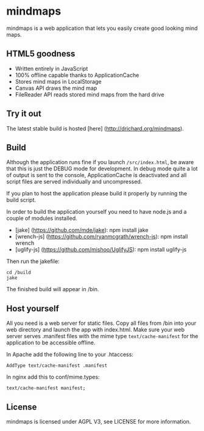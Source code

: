 # mindmaps
mindmaps is a web application that lets you easily create good looking mind maps. 

## HTML5 goodness
- Written entirely in JavaScript
- 100% offline capable thanks to ApplicationCache
- Stores mind maps in LocalStorage
- Canvas API draws the mind map
- FileReader API reads stored mind maps from the hard drive


## Try it out
The latest stable build is hosted [here] (http://drichard.org/mindmaps).

## Build
Although the application runs fine if you launch `/src/index.html`, be aware that this is just the DEBUG mode for development. In debug mode quite a lot of output is sent to the console, ApplicationCache is deactivated and all script files are served individually and uncompressed.

If you plan to host the application please build it properly by running the build script.

In order to build the application yourself you need to have node.js and a couple of modules installed.

- [jake] (https://github.com/mde/jake): npm install jake
- [wrench-js] (https://github.com/ryanmcgrath/wrench-js): npm install wrench
- [uglify-js] (https://github.com/mishoo/UglifyJS): npm install uglify-js


Then run the jakefile:

```
cd /build
jake
```

The finished build will appear in /bin.


## Host yourself
All you need is a web server for static files. Copy all files from /bin into your web directory and 
launch the app with index.html.
Make sure your web server serves .manifest files with the mime type `text/cache-manifest` for the application to
be accessible offline.

In Apache add the following line to your .htaccess:

```
AddType text/cache-manifest .manifest
```

In nginx add this to conf/mime.types:

```
text/cache-manifest manifest; 
```

## License
mindmaps is licensed under AGPL V3, see LICENSE for more information.
